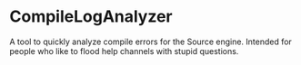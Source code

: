 # CompileLogAnalyzer
A tool to quickly analyze compile errors for the Source engine. Intended for people who like to flood help channels with stupid questions.
